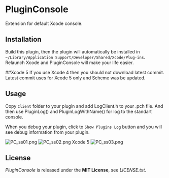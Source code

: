 PluginConsole
=============

Extension for default Xcode console.

## Installation
Build this plugin, then the plugin will automatically be installed in `~/Library/Application Support/Developer/Shared/Xcode/Plug-ins`.  
Relaunch Xcode and PluginConsole will make your life easier.

##Xcode 5
If you use Xcode 4 then you should not download latest commit. Latest commit uses for Xcode 5 only and Scheme was be updated.

## Usage
Copy `Client` folder to your plugin and add LogClient.h to your .pch file. And then use PluginLog() and PluginLogWithName() for log to the standart console.

When you debug your plugin, click to `Show Plugins Log` button and you will see debug information from your plugin.

![PC_ss01.png](http://cl.ly/image/2Y0U1t1j1L2A/Screen%20Shot%202013-05-16%20at%202.43.45.png)
![PC_ss02.png](http://cl.ly/image/0G2M0R0q443Y/Screen%20Shot%202013-05-16%20at%203.06.21.png)
Xcode 5
![PC_ss03.png](http://cl.ly/image/1D000H1D3t2j/Screen%20Shot%202013-09-24%20at%2023.37.27.png)
## License
*PluginConsole* is released under the **MIT License**, see *LICENSE.txt*.

